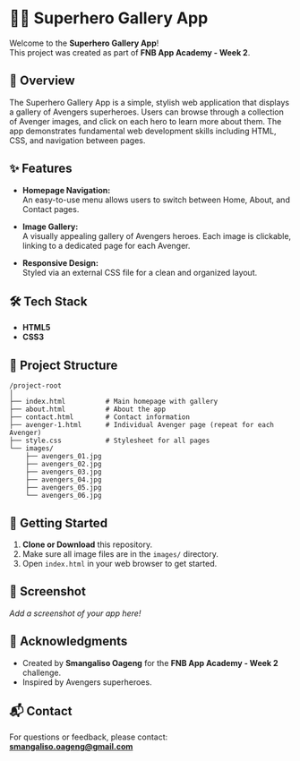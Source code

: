 # 🦸‍♂️ Superhero Gallery App

Welcome to the **Superhero Gallery App**!  
This project was created as part of **FNB App Academy - Week 2**.

## 🚀 Overview

The Superhero Gallery App is a simple, stylish web application that displays a gallery of Avengers superheroes. Users can browse through a collection of Avenger images, and click on each hero to learn more about them. The app demonstrates fundamental web development skills including HTML, CSS, and navigation between pages.

## ✨ Features

- **Homepage Navigation:**  
  An easy-to-use menu allows users to switch between Home, About, and Contact pages.

- **Image Gallery:**  
  A visually appealing gallery of Avengers heroes. Each image is clickable, linking to a dedicated page for each Avenger.

- **Responsive Design:**  
  Styled via an external CSS file for a clean and organized layout.

## 🛠️ Tech Stack

- **HTML5**
- **CSS3**

## 📁 Project Structure

```
/project-root
│
├── index.html          # Main homepage with gallery
├── about.html          # About the app
├── contact.html        # Contact information
├── avenger-1.html      # Individual Avenger page (repeat for each Avenger)
├── style.css           # Stylesheet for all pages
└── images/
    ├── avengers_01.jpg
    ├── avengers_02.jpg
    ├── avengers_03.jpg
    ├── avengers_04.jpg
    ├── avengers_05.jpg
    └── avengers_06.jpg
```

## 🏁 Getting Started

1. **Clone or Download** this repository.
2. Make sure all image files are in the `images/` directory.
3. Open `index.html` in your web browser to get started.

## 📸 Screenshot

_Add a screenshot of your app here!_

## 🙌 Acknowledgments

- Created by **Smangaliso Oageng** for the **FNB App Academy - Week 2** challenge.
- Inspired by Avengers superheroes.

## 📬 Contact

For questions or feedback, please contact:  
**smangaliso.oageng@gmail.com**
